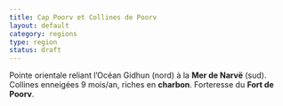 ```yaml
---
title: Cap Poorv et Collines de Poorv
layout: default
category: regions
type: region
status: draft
---
```

Pointe orientale reliant l’Océan Gidhun (nord) à la **Mer de Narvë** (sud).
Collines enneigées 9 mois/an, riches en **charbon**. Forteresse du **Fort de Poorv**.

